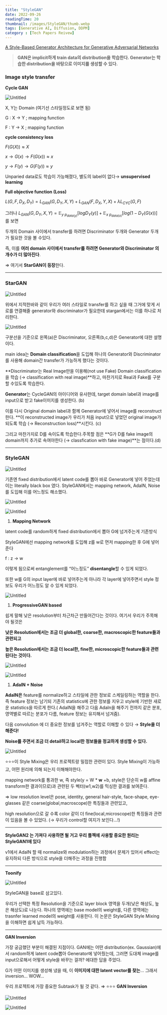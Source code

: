 ```yaml
---
title: "StyleGAN"
date: 2022-09-26
readingTime: 20 
thumbnail: /images/StyleGAN/thumb.webp
tags: [Generative AI, Diffusion, DDPM]
category : [Tech Papers Reivew]
---
```



[A Style-Based Generator Architecture for Generative Adversarial Networks](https://arxiv.org/abs/1812.04948)

> **GAN은 implicit하게 train data의 distribution을 학습한다.
Generator는 학습한 distribution을 바탕으로 이미지를 생성할 수 있다.**
> 

### Image style transfer

**Cycle GAN**

![Untitled](https://s3-us-west-2.amazonaws.com/secure.notion-static.com/9b4b57b1-a26e-4ec7-86ae-68b42b4eb46d/Untitled.png)

X, Y는 Domain (여기선 스타일정도로 보면 됨)

G : X → Y ; mapping function

F : Y → X  ; mapping function

**cycle consistency loss** 

$F(G(X)) \approx X$

$x → G(x) → F(G(x)) \approx x$

$y → F(y) → G(F(y)) \approx y$

Unparied data로도 학습이 가능해졌다, 별도의 label이 없다→ **unsupervised learning**

**Full objective function (Loss)**

$L(G,F,D_X,D_Y) = L_{GAN}(G,D_Y,X,Y) + L_{GAN}(F,D_X,Y,X) + \lambda L_{CYC}(G,F)$

그러나 $L_{GAN} (G,D_Y,X,Y) = \mathbb E_{y~p_{data(y)}}[logD_Y(y)] + \mathbb E_{x~p_{data(x)}}[log(1-D_Y(G(x))]$ 를 보면

두개의 Domain 사이에서 transfer를 하려면 Discriminator 두개와 Generator 두개가 필요한 것을 볼 수있다.

즉, 이를 **여러 domain 사이에서 transfer를 하려면 Generator와 Discriminator 의 개수가 더 많아진다**.

⇒ 여기서 **StarGAN이 등장**한다.

---

### **StarGAN**

![Untitled](https://s3-us-west-2.amazonaws.com/secure.notion-static.com/9f292fb6-8e23-46b8-8cf7-984c1779a172/Untitled.png)

위에서 지적한바와 같이 우리가 여러 스타일로 transfer를 하고 싶을 때 그거에 맞게 서로를 연결해줄 generator와 discriminator가 필요한데 stargan에서는 이를 하나로 처리한다.

![Untitled](https://s3-us-west-2.amazonaws.com/secure.notion-static.com/a6bcb3b1-462b-4f2d-b46d-09e414be7b91/Untitled.png)

구분선을 기준으로 왼쪽(a)은 Discriminator, 오른쪽(b,c,d)은 Generator에 대한 설명이다. 

main idea는 **Domain classification**을 도입해 하나의 Generator와 Discriminator를 사용해 domain간 transfer가 가능하게 했다는 것이다. 

**Discriminator는 Real Image만을 이용해(not use Fake) Domain classification을 학습 (→ classification with real image)**하고, 마찬가지로 Real과 Fake를 구분할 수있도록 학습한다.

**Generator**는 CycleGAN의 아이디어와 유사한데, target domain label과 image를 input으로 받고 fake이미지를 생성한다. (b)

이를 다시 Original domain label과 함께 Generator에 넣어서 image를 reconstruct한다. **이 reconstructed image가 우리가 처음 input으로 넣었던 original image가 되도록 학습 (→ Reconstruction loss)**시킨다. (c)

그리고 마찬가지로 D를 속이도록 학습한다.주목할 점은 **G가 D를 fake image의 domain까지 추가로 속여야한다 (→ classfication with fake image)**는 점이다.(d)

---

### StyleGAN

![Untitled](https://s3-us-west-2.amazonaws.com/secure.notion-static.com/9dcbbb9f-8983-41dc-9f88-078b1f18df51/Untitled.png)

기존엔 fixed distribution에서 latent code를 뽑아 바로 Generator에 넣어 주었는데 이는 literally black box 였다. StyleGAN에서는 mapping network, AdaIN, Noise를 도입해 이를 어느정도 해소했다.

![Untitled](https://s3-us-west-2.amazonaws.com/secure.notion-static.com/681b23fd-19f6-494a-aa2e-593a4345f681/Untitled.png)

![Untitled](https://s3-us-west-2.amazonaws.com/secure.notion-static.com/beca36f5-3d91-43c1-a78f-7a2f11d3b086/Untitled.png)

1. **Mapping Network**

latent code를 random하게 fixed distribution에서 뽑아 G에 넘겨주는게 기존방식

StyleGAN에선 mapping network를 도입해 z를 w로 먼저 mapping한 후 G에 넣어준다

f : z → w 

이렇게 됨으로써 entanglement를 “어느정도” **disentangle**할 수 있게 되었다.

또한 w를 G의 input layer에 바로 넣어주는게 아니라 각 layer에 넣어주면서 style 정보도 우리가 어느정도 알 수 있게 되었다.

![Untitled](https://s3-us-west-2.amazonaws.com/secure.notion-static.com/2412b475-c2f0-46d0-889f-f912322fa657/Untitled.png)

1. **ProgressiveGAN based**

쉽게 말해 낮은 resolution부터 차근차근 만들어간다는 것이다. 여기서 우리가 주목해야 될것은

**낮은 Resolution에서는 조금 더 global한, coarse한, macroscopic한 feature들과 관련되고**

**높은 Resolution에서는 조금 더 local한, fine한, microscopic한 feature들과 관련된다는 것이다.**

![Untitled](https://s3-us-west-2.amazonaws.com/secure.notion-static.com/833060c1-48b8-409a-900f-06a3ab6a3f48/Untitled.png)

![Untitled](https://s3-us-west-2.amazonaws.com/secure.notion-static.com/2705e55b-3968-4f9a-bc34-8241f46270cf/Untitled.png)

1. **AdaIN + Noise**

**AdaIN은** feature를 normalize하고 스타일에 관한 정보로 스케일링하는 역할을 한다. 즉 feature 정보는 남기되 기존의 statistics에 관한 정보를 지우고 style에 기반한 새로운 statistics을 따르게 한다.( AdaIN을 해주고 다음 AdaIn을 해주기 전까지 같은 분포, 영역별로 따르는 분포가 다름, feature 정보는 유지해서 넘겨줌).

다음 convolution 에 더 중요한 정보를 넘겨주는 역할로 이해할 수 있다 → **Style을 더해준다!**

**Noise를 주면서 조금 더 detail하고 local한 정보들을 정교하게 생성할 수 있다.**

![Untitled](https://s3-us-west-2.amazonaws.com/secure.notion-static.com/8d241d98-bc8e-4c9e-899f-22828163cc6f/Untitled.png)

⭐⭐⭐이 Style Mixing은 우리 프로젝트랑 밀접한 관련이 있다. Style Mixing이 가능하고, 어떤 원리에 의해 되는지 이해해야한다.

mapping network를 통과한 w, 즉 style(y = W * **w** +b, style은 단순히 w를 affine transform한 결과이므로)과 관련된 두 벡터(w1,w2)를 믹싱한 결과를 보여준다. 

⇒ low resolution level은 pose, identity, general hair-style, face-shape, eye-glasses 같은 coarse(global,macroscope)한 특징들과 관련있고,

high resolution으로 갈 수록 color 같이 더 fine(local,microscope)한 특징들과 관련이 있음을 볼 수 있었다. (→ 우리가 control할 여지가 보인다…!)

---

**StyleGAN2 는 가져다 사용하면 될 거고 우리 플젝에 사용할 중요한 원리는 StyleGAN1에 있다**

v1에서 AdaIN 할 때 normalize와 modulation하는 과정에서 문제가 있어서 effect는 유지하되 다른 방식으로 style을 더해주는 과정을 진행함

---

**Toonify**

![Untitled](https://s3-us-west-2.amazonaws.com/secure.notion-static.com/92d5882a-3083-4361-b1fd-bce273491654/Untitled.png)

StyleGAN을 base로 삼고있다.

우리가 선택한 특정 Resolution을 기준으로 layer block 영역을 두개(낮은 해상도, 높은 해상도)로 나눈다. 하나의 영역에는 base model의 weight를, 다른 영역에는 trasnfer learned model의 weight를 사용한다. 이 논문은 StyleGAN Style Mixing을 이해하면 쉽게 납득 가능하다.

---

**GAN Inversion**

가장 궁금했던 부분이 해결된 지점이다. GAN에는 어떤 distribution(ex. Gaussian)에서 random하게 latent code뽑아 Generator에 넣어줬는데, 그러면 도대체 image를 input으로해서 어떻게 style을 바꾸는 걸까? 에대한 답을 주었다.

G가 어떤 이미지를 생성해 냈을 때, 이 **이미지에 대한 latent vector를 찾는**… 그래서 inversion… WOW…

우리 프로젝트에 가장 중요한 Subtask가 될 것 같다. ⇒ ⭐⭐⭐ **GAN Inversion** 

![Untitled](https://s3-us-west-2.amazonaws.com/secure.notion-static.com/647046c7-4f63-41b1-b922-c9cb4ea13b37/Untitled.png)

![Untitled](https://s3-us-west-2.amazonaws.com/secure.notion-static.com/e3b7c62d-171a-48d0-ba4a-d1d8d9fddf10/Untitled.png)